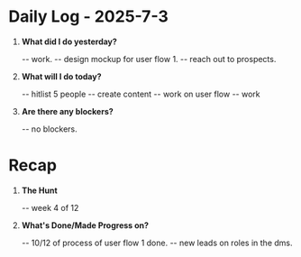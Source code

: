 # Daily Log - 2025-7-3

1. **What did I do yesterday?**

   -- work.
   -- design mockup for user flow 1.
   -- reach out to prospects.

2. **What will I do today?**

   -- hitlist 5 people
   -- create content
   -- work on user flow
   -- work

3. **Are there any blockers?**

   -- no blockers.

# Recap

1. **The Hunt**
   
   -- week 4 of 12

2. **What's Done/Made Progress on?** 

   -- 10/12 of process of user flow 1 done.
   -- new leads on roles in the dms.

<!--
   git add .; git commit -m "daily stand-up"; git push;
   git add .; git commit -m "daily close"; git push;
-->